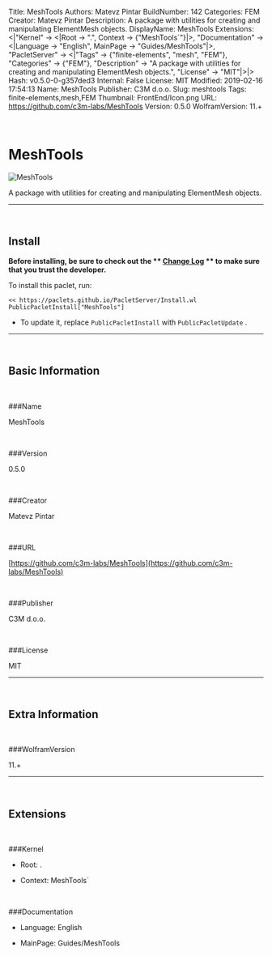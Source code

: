 Title: MeshTools
Authors: Matevz Pintar
BuildNumber: 142
Categories: FEM
Creator: Matevz Pintar
Description: A package with utilities for creating and manipulating ElementMesh objects.
DisplayName: MeshTools
Extensions: <|"Kernel" -> <|Root -> ".", Context -> {"MeshTools`"}|>, "Documentation" -> <|Language -> "English", MainPage -> "Guides/MeshTools"|>, "PacletServer" -> <|"Tags" -> {"finite-elements", "mesh", "FEM"}, "Categories" -> {"FEM"}, "Description" -> "A package with utilities for creating and manipulating ElementMesh objects.", "License" -> "MIT"|>|>
Hash: v0.5.0-0-g357ded3
Internal: False
License: MIT
Modified: 2019-02-16 17:54:13
Name: MeshTools
Publisher: C3M d.o.o.
Slug: meshtools
Tags: finite-elements,mesh,FEM
Thumbnail: FrontEnd/Icon.png
URL: https://github.com/c3m-labs/MeshTools
Version: 0.5.0
WolframVersion: 11.+

<a id="meshtools" class="Section" style="width:0;height:0;margin:0;padding:0;">&zwnj;</a>

# MeshTools

![MeshTools]({filename}/img/MeshTools/FrontEnd/Icon.png)

A package with utilities for creating and manipulating ElementMesh objects.

---

<a id="install" class="Subsection" style="width:0;height:0;margin:0;padding:0;">&zwnj;</a>

## Install

**Before installing, be sure to check out the ** **[Change Log](https://paclets.github.io/PacletServer/pages/log.html)** ** to make sure that you trust the developer.**

To install this paclet, run:

    << https://paclets.github.io/PacletServer/Install.wl
    PublicPacletInstall["MeshTools"]

*  To update it, replace  `PublicPacletInstall` with  `PublicPacletUpdate` . 

---

<a id="basicinformation" class="Subsection" style="width:0;height:0;margin:0;padding:0;">&zwnj;</a>

## Basic Information

<a id="name" class="Subsubsection" style="width:0;height:0;margin:0;padding:0;">&zwnj;</a>

###Name

MeshTools

<a id="version" class="Subsubsection" style="width:0;height:0;margin:0;padding:0;">&zwnj;</a>

###Version

0.5.0

<a id="creator" class="Subsubsection" style="width:0;height:0;margin:0;padding:0;">&zwnj;</a>

###Creator

Matevz Pintar

<a id="url" class="Subsubsection" style="width:0;height:0;margin:0;padding:0;">&zwnj;</a>

###URL

[https://github.com/c3m-labs/MeshTools](https://github.com/c3m-labs/MeshTools)

<a id="publisher" class="Subsubsection" style="width:0;height:0;margin:0;padding:0;">&zwnj;</a>

###Publisher

C3M d.o.o.

<a id="license" class="Subsubsection" style="width:0;height:0;margin:0;padding:0;">&zwnj;</a>

###License

MIT

---

<a id="extrainformation" class="Subsection" style="width:0;height:0;margin:0;padding:0;">&zwnj;</a>

## Extra Information

<a id="wolframversion" class="Subsubsection" style="width:0;height:0;margin:0;padding:0;">&zwnj;</a>

###WolframVersion

11.+

---

<a id="extensions" class="Subsection" style="width:0;height:0;margin:0;padding:0;">&zwnj;</a>

## Extensions

<a id="kernel" class="Subsubsection" style="width:0;height:0;margin:0;padding:0;">&zwnj;</a>

###Kernel

*  Root: .

*  Context: MeshTools`

<a id="documentation" class="Subsubsection" style="width:0;height:0;margin:0;padding:0;">&zwnj;</a>

###Documentation

*  Language: English

*  MainPage: Guides/MeshTools